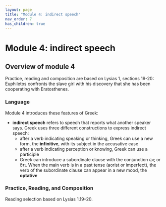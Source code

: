 ```yaml
---
layout: page
title: "Module 4: indirect speech"
nav_order: 7
has_children: true
---
```



# Module 4:  indirect speech


## Overview of module 4

Practice, reading and composition are based on Lysias 1, sections 19-20: Euphiletos confronts the slave girl with his discovery that she has been cooperating with Eratosthenes.

### Language

Module 4 introduces these features of Greek:

- **indirect speech** refers to speech that reports what another speaker says. Greek uses three different constructions to express indirect speech:
    - after a verb indicating speaking or thinking, Greek can use a new form, the **infinitive**, with its subject in the accusative case
    - after a verb indicating perception or knowing, Greek can use a participle
    - Greek can introduce a subordinate clause with the conjunction ὡς or ὅτι. When the main verb is in a past tense (aorist or imperfect), the verb of the subordinate clause can appear in a new mood, the **optative**
 

### Practice, Reading, and Composition

Reading selection based on Lysias 1.19–20.

